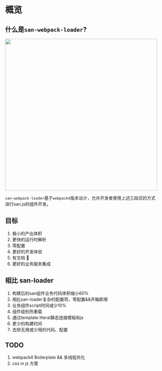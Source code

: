 # 概览
## 什么是`san-webpack-loader`?

<img src="http://ov35lvdq9.bkt.clouddn.com/WX20180410-115920@2x.png" width="500px"/>

`san-webpack-loader`基于`webpack4`版本设计，允许开发者使用上述三段式的方式进行san.js的组件开发。

## 目标
1. 极小的产出体积
2. 更快的运行时解析
3. 零配置
4. 更好的开发体验
5. 有文档 📖
6. 更好的业务服务集成

## 相比 san-loader

1. 构建后的san组件业务代码体积缩小60%
2. 相比san-loader复杂的配置项，零配置&&开箱即用
3. 业务组件script时间减少10%
4. 组件级别热重载
5. 通过template literal静态连接模板和js
6. 更少的构建时间
7. 去除无用或少用的代码、配置

## TODO
1. webpack4 Boilerplate && 多线程优化
2. css in js 方案


